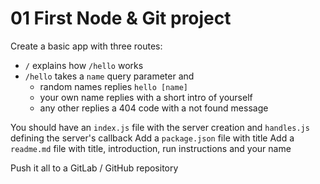 # 01 First Node & Git project

Create a basic app with three routes:

- `/` explains how `/hello` works
- `/hello` takes a `name` query parameter and
  - random names replies `hello [name]`
  - your own name replies with a short intro of yourself
  - any other replies a 404 code with a not found message

You should have an `index.js` file with the server creation and `handles.js` defining the server's callback
Add a `package.json` file with title
Add a `readme.md` file with title, introduction, run instructions and your name

Push it all to a GitLab / GitHub repository
